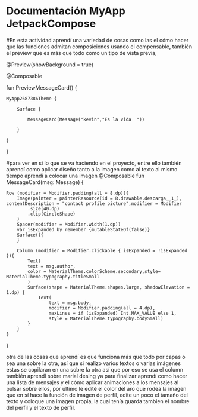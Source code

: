 # Documentación MyApp JetpackCompose

#En esta actividad aprendí una variedad de cosas como las el cómo hacer que las funciones admitan composiciones usando el compensable, también el preview que es más que todo como un tipo de vista previa,

@Preview(showBackground = true)

@Composable

fun PreviewMessageCard() {

    MyApp2687386Theme {
    
        Surface {
        
            MessageCard(Message("kevin","Es la vida  "))
            
        }
        
    }
    
}


#para ver en si lo que se va haciendo en el proyecto, entre ello también aprendí como aplicar diseño tanto a la imagen como al texto al mismo tiempo aprendí a colocar una imagen
@Composable
fun MessageCard(msg: Message) {

    Row (modifier = Modifier.padding(all = 8.dp)){
        Image(painter = painterResource(id = R.drawable.descarga__1_), contentDescription = "contact profile picture",modifier = Modifier
            .size(40.dp)
            .clip(CircleShape)
        )
        Spacer(modifier = Modifier.width(1.dp))
        var isExpanded by remember {mutableStateOf(false)}
        Surface(){
        }

        Column (modifier = Modifier.clickable { isExpanded = !isExpanded }){
            Text(
            text = msg.author,
            color = MaterialTheme.colorScheme.secondary,style= MaterialTheme.typography.titleSmall
            )
            Surface(shape = MaterialTheme.shapes.large, shadowElevation = 1.dp) {
                Text(
                    text = msg.body,
                    modifier = Modifier.padding(all = 4.dp),
                    maxLines = if (isExpanded) Int.MAX_VALUE else 1,
                    style = MaterialTheme.typography.bodySmall)
            }
        }
    }
}


otra de las cosas que aprendí es que funciona más que todo por capas o sea una sobre la otra, así que si realizo varios textos o varias imágenes estas se copilaran en una sobre la otra así que por eso se usa el column también aprendí sobre marial desing ya para finalizar aprendí como hacer una lista de mensajes y el cómo aplicar animaciones a los mensajes al pulsar sobre ellos, por último le edité el color del aro que rodea la imagen que en sí hace la función de imagen de perfil, edite un poco el tamaño del texto y coloque una imagen propia, la cual tenía guarda tambien el nombre del perfil y el texto de perfil.
